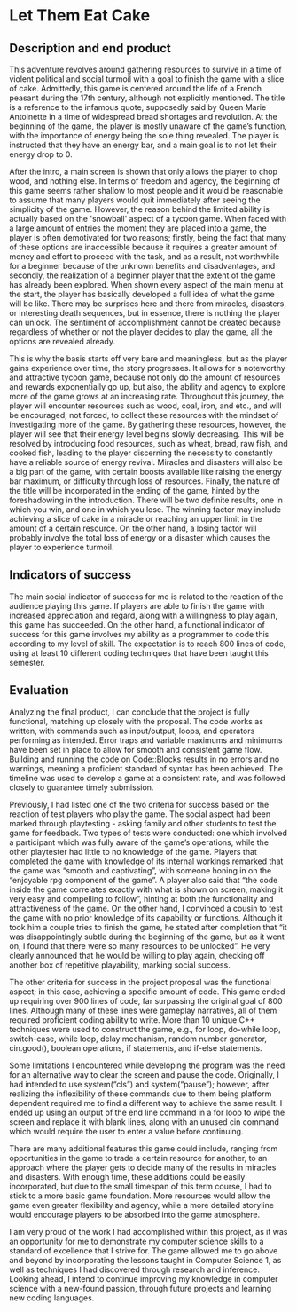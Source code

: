 # Let Them Eat Cake

## Description and end product
This adventure revolves around gathering resources to survive in a time of violent political and social turmoil with a goal to finish the game with a slice of cake. Admittedly, this game is centered around the life of a French peasant during the 17th century, although not explicitly mentioned. The title is a reference to the infamous quote, supposedly said by Queen Marie Antoinette in a time of widespread bread shortages and revolution. At the beginning of the game, the player is mostly unaware of the game’s function, with the importance of energy being the sole thing revealed. The player is instructed that they have an energy bar, and a main goal is to not let their energy drop to 0.

After the intro, a main screen is shown that only allows the player to chop wood, and  nothing else. In terms of freedom and agency, the beginning of this game seems rather shallow to most people and it would be reasonable to assume that many players would quit immediately after seeing the simplicity of the game. However, the reason behind the limited ability is actually based on the 'snowball' aspect of a tycoon game. When faced with a large amount of entries the moment they are placed into a game, the player is often demotivated for two reasons; firstly, being the fact that many of these options are inaccessible because it requires a greater amount of money and effort to proceed with the task, and as a result, not worthwhile for a beginner because of the unknown benefits and disadvantages, and secondly, the realization of a beginner player that the extent of the game has already been explored. When shown every aspect of the main menu at the start, the player has basically developed a full idea of what the game will be like. There may be surprises here and there from miracles, disasters, or interesting death sequences, but in essence, there is nothing the player can unlock. The sentiment of accomplishment cannot be created because regardless of whether or not the player decides to play the game, all the options are revealed already.

This is why the basis starts off very bare and meaningless, but as the player gains experience over time, the story progresses. It allows for a noteworthy and attractive tycoon game, because not only do the amount of resources and rewards exponentially go up, but also, the ability and agency to explore more of the game grows at an increasing rate. Throughout this journey, the player will encounter resources such as wood, coal, iron, and etc., and will be encouraged, not forced, to collect these resources with the mindset of investigating more of the game. By gathering these resources, however, the player will see that their energy level begins slowly decreasing. This will be resolved by introducing food resources, such as wheat, bread, raw fish, and cooked fish, leading to the player discerning the necessity to constantly have a reliable source of energy revival. Miracles and disasters will also be a big part of the game, with certain boosts available like raising the energy bar maximum, or difficulty through loss of resources. Finally, the nature of the title will be incorporated in the ending of the game, hinted by the foreshadowing in the introduction. There will be two definite results, one in which you win, and one in which you lose. The winning factor may include achieving a slice of cake in a miracle or reaching an upper limit in the amount of a certain resource. On the other hand, a losing factor will probably involve the total loss of energy or a disaster which causes the player to experience turmoil.

## Indicators of success
The main social indicator of success for me is related to the reaction of the audience playing this game. If players are able to finish the game with increased appreciation and regard, along with a willingness to play again, this game has succeeded. On the other hand, a functional indicator of success for this game involves my ability as a programmer to code this according to my level of skill. The expectation is to reach 800 lines of code, using at least 10 different coding techniques that have been taught this semester.

## Evaluation
Analyzing the final product, I can conclude that the project is fully functional, matching up closely with the proposal. The code works as written, with commands such as input/output, loops, and operators performing as intended. Error traps and variable maximums and minimums have been set in place to allow for smooth and consistent game flow. Building and running the code on Code::Blocks results in no errors and no warnings, meaning a proficient standard of syntax has been achieved. The timeline was used to develop a game at a consistent rate, and was followed closely to guarantee timely submission.

Previously, I had listed one of the two criteria for success based on the reaction of test players who play the game. The social aspect had been marked through playtesting - asking family and other students to test the game for feedback. Two types of tests were conducted: one which involved a participant which was fully aware of the game’s operations, while the other playtester had little to no knowledge of the game. Players that completed the game with knowledge of its internal workings remarked that the game was “smooth and captivating”, with someone honing in on the “enjoyable rpg component of the game”. A player also said that “the code inside the game correlates exactly with what is shown on screen, making it very easy and compelling to follow”, hinting at both the functionality and attractiveness of the game. On the other hand, I convinced a cousin to test the game with no prior knowledge of its capability or functions. Although it took him a couple tries to finish the game, he stated after completion that “it was disappointingly subtle during the beginning of the game, but as it went on, I found that there were so many resources to be unlocked”. He very clearly announced that he would be willing to play again, checking off another box of repetitive playability, marking social success.

The other criteria for success in the project proposal was the functional aspect; in this case, achieving a specific amount of code. This game ended up requiring over 900 lines of code, far surpassing the original goal of 800 lines. Although many of these lines were gameplay narratives, all of them required proficient coding ability to write. More than 10 unique C++ techniques were used to construct the game, e.g., for loop, do-while loop, switch-case, while loop, delay mechanism, random number generator, cin.good(), boolean operations, if statements, and if-else statements.

Some limitations I encountered while developing the program was the need for an alternative way to clear the screen and pause the code. Originally, I had intended to use system(“cls”) and system(“pause”); however, after realizing the inflexibility of these commands due to them being platform dependent required me to find a different way to achieve the same result. I ended up using an output of the end line command in a for loop to wipe the screen and replace it with blank lines, along with an unused cin command which would require the user to enter a value before continuing.

There are many additional features this game could include, ranging from opportunities in the game to trade a certain resource for another, to an approach where the player gets to decide many of the results in miracles and disasters. With enough time, these additions could be easily incorporated, but due to the small timespan of this term course, I had to stick to a more basic game foundation. More resources would allow the game even greater flexibility and agency, while a more detailed storyline would encourage players to be absorbed into the game atmosphere.

I am very proud of the work I had accomplished within this project, as it was an opportunity for me to demonstrate my computer science skills to a standard of excellence that I strive for. The game allowed me to go above and beyond by incorporating the lessons taught in Computer Science 1, as well as techniques I had discovered through research and inference. Looking ahead, I intend to continue improving my knowledge in computer science with a new-found passion, through future projects and learning new coding languages.
